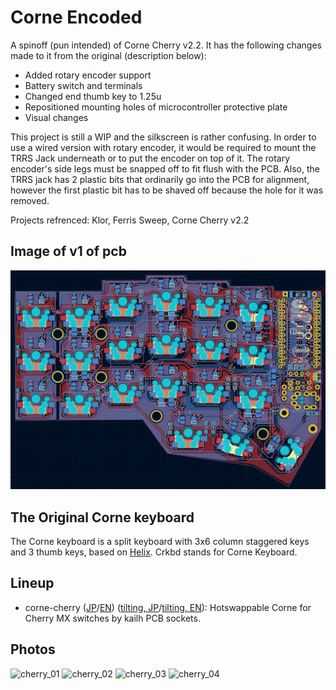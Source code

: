 # Corne Encoded

A spinoff (pun intended) of Corne Cherry v2.2. It has the following changes
made to it from the original (description below):
- Added rotary encoder support
- Battery switch and terminals
- Changed end thumb key to 1.25u
- Repositioned mounting holes of microcontroller protective plate
- Visual changes

This project is still a WIP and the silkscreen is rather confusing.
In order to use a wired version with rotary encoder, it would be required
to mount the TRRS Jack underneath or to put the encoder on top of it.
The rotary encoder's side legs must be snapped off to fit flush with the PCB.
Also, the TRRS jack has 2 plastic bits that ordinarily go into the PCB for alignment,
however the first plastic bit has to be shaved off because the hole for it was removed.

Projects refrenced: Klor, Ferris Sweep, Corne Cherry v2.2

## Image of v1 of pcb
![pcb_1](https://raw.githubusercontent.com/Distux/CorneEncoded/main/imgs/pcbv1.png)

## The Original Corne keyboard

The Corne keyboard is a split keyboard with 3x6 column staggered keys
and 3 thumb keys, based on [Helix](https://github.com/MakotoKurauchi/helix).
Crkbd stands for Corne Keyboard.

## Lineup
- corne-cherry
  ([JP](corne-cherry/doc/buildguide_jp.md)/[EN](corne-cherry/doc/buildguide_en.md))
  ([tilting, JP](corne-cherry/doc/v2/buildguide_tilting_tenting_plate_jp.md)/[tilting, EN](corne-cherry/doc/v2/buildguide_tilting_tenting_plate_en.md)):
  Hotswappable Corne for Cherry MX switches by kailh PCB sockets.

## Photos

![cherry_01](https://user-images.githubusercontent.com/736191/47172655-0d0e9b80-d347-11e8-8a11-ccce9bf8d2b4.JPG)
![cherry_02](https://user-images.githubusercontent.com/736191/47172658-0da73200-d347-11e8-8ab5-6267faf3e447.JPG)
![cherry_03](https://user-images.githubusercontent.com/736191/47172661-0da73200-d347-11e8-95a5-4e978fbb70bb.JPG)
![cherry_04](https://user-images.githubusercontent.com/736191/47172662-0da73200-d347-11e8-8510-139a9ed94d9a.JPG)
